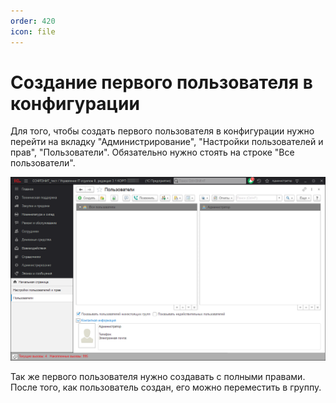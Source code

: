 ```yaml
---
order: 420
icon: file
---
```


# Создание первого пользователя в конфигурации

Для того, чтобы создать первого пользователя в конфигурации нужно перейти на вкладку "Администрирование", "Настройки пользователей и прав", "Пользователи". Обязательно нужно стоять на строке "Все пользователи".

![01_СозданиеПервогоПользователя](static/01_СозданиеПервогоПользователя.png)

Так же первого пользователя нужно создавать с полными правами. После того, как пользователь создан, его можно переместить в группу.